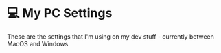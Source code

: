 # 💻 My PC Settings

These are the settings that I'm using on my dev stuff - currently between MacOS and Windows.
